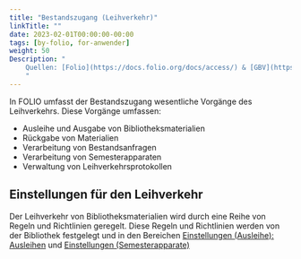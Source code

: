 ```yaml
---
title: "Bestandszugang (Leihverkehr)"
linkTitle: ""
date: 2023-02-01T00:00:00-00:00
tags: [by-folio, for-anwender]
weight: 50
Description: "
    Quellen: [Folio](https://docs.folio.org/docs/access/) & [GBV](https://info.gbv.de/pages/viewpage.action?pageId=839188605)
    "
---
```


In FOLIO umfasst der Bestandszugang wesentliche Vorgänge des Leihverkehrs. Diese Vorgänge umfassen:

* Ausleihe und Ausgabe von Bibliotheksmaterialien
* Rückgabe von Materialien
* Verarbeitung von Bestandsanfragen
* Verarbeitung von Semesterapparaten
* Verwaltung von Leihverkehrsprotokollen

## Einstellungen für den Leihverkehr

Der Leihverkehr von Bibliotheksmaterialien wird durch eine Reihe von Regeln und Richtlinien geregelt. Diese Regeln und Richtlinien werden von der Bibliothek festgelegt und in den Bereichen [Einstellungen (Ausleihe): Ausleihen](https://info.gbv.de/display/FOLIOGBVEXTERN/Einstellungen+%28Ausleihe%29%3A+Ausleihen) und [Einstellungen (Semesterapparate)](https://info.gbv.de/pages/viewpage.action?pageId=844890113)
